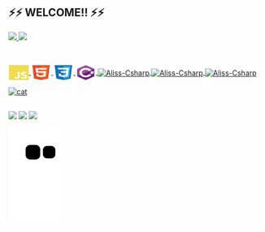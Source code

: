 ## ⚡️⚡️ WELCOME!! ⚡️⚡️

<!--Github Status & Linguagens-->
 <div>
  <a href="https://github.com/AlissonZanoni">
  <img height="180em" src="https://github-readme-stats.vercel.app/api?username=alissonzanoni&show_icons=true&theme=dracula&include_all_commits=true&count_private=true"/>
  <img height="180em" src="https://github-readme-stats.vercel.app/api/top-langs/?username=alissonzanoni&layout=compact&langs_count=7&theme=dracula"/>
</div>

 ##
 
<!--Imagens linguagens-->
 <div style="display: inline_block"><br>
  <img align="center" alt="Aliss-Js" height="30" width="40" src="https://raw.githubusercontent.com/devicons/devicon/master/icons/javascript/javascript-plain.svg" title="javascript">
  <img align="center" alt="Aliss-HTML" height="30" width="40" src="https://raw.githubusercontent.com/devicons/devicon/master/icons/html5/html5-original.svg" title="html5">
  <img align="center" alt="Aliss-CSS" height="30" width="40" src="https://raw.githubusercontent.com/devicons/devicon/master/icons/css3/css3-original.svg" title="css3">
  <img align="center" alt="Aliss-Csharp" height="30" width="40" src="https://raw.githubusercontent.com/devicons/devicon/master/icons/csharp/csharp-original.svg" title="C#">
  <img align="center" alt="Aliss-Csharp" height="30" width="40" src="https://cdn.jsdelivr.net/gh/devicons/devicon/icons/java/java-original.svg" title="java">
  <img align="center" alt="Aliss-Csharp" height="30" width="40" src="https://cdn.worldvectorlogo.com/logos/appium.svg" title="appium">
  <img align="center" alt="Aliss-Csharp" height="30" width="40" src="https://iconape.com/wp-content/files/gj/370774/svg/370774.svg" title="cypress"> 
  
 
![cat](https://user-images.githubusercontent.com/98994748/186721923-5da6ccd1-9ebe-4fb9-9306-5e51f1bb8a80.gif)

</div>

 ##

<div> 
  <a href="https://www.instagram.com/alisson.zanoni" target="_blank"><img src="https://img.shields.io/badge/-Instagram-%23E4405F?style=for-the-badge&logo=instagram&logoColor=white" target="_blank"></a>
  <a href = "mailto:alisson.zanonii@gmail.com"><img src="https://img.shields.io/badge/-Gmail-%23333?style=for-the-badge&logo=gmail&logoColor=white" target="_blank"></a>
  <a href="https://www.linkedin.com/in/alisson-zanoni-360320140" target="_blank"><img src="https://img.shields.io/badge/-LinkedIn-%230077B5?style=for-the-badge&logo=linkedin&logoColor=white" target="_blank"></a> 
 
  ![Snake animation](https://github.com/alissonzanoni/alissonzanoni/blob/output/github-contribution-grid-snake.svg)
</div>
